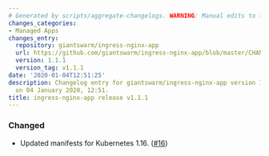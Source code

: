 ```yaml
---
# Generated by scripts/aggregate-changelogs. WARNING: Manual edits to this files will be overwritten.
changes_categories:
- Managed Apps
changes_entry:
  repository: giantswarm/ingress-nginx-app
  url: https://github.com/giantswarm/ingress-nginx-app/blob/master/CHANGELOG.md#111-2020-01-04
  version: 1.1.1
  version_tag: v1.1.1
date: '2020-01-04T12:51:25'
description: Changelog entry for giantswarm/ingress-nginx-app version 1.1.1, published
  on 04 January 2020, 12:51.
title: ingress-nginx-app release v1.1.1
---
```


### Changed
- Updated manifests for Kubernetes 1.16. ([#16](https://github.com/giantswarm/ingress-nginx-app/pull/16))
